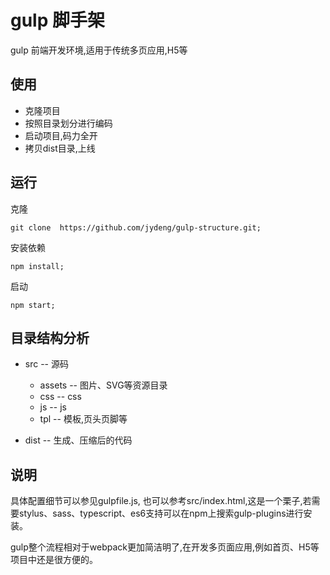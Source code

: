 # gulp 脚手架
gulp 前端开发环境,适用于传统多页应用,H5等

## 使用
- 克隆项目
- 按照目录划分进行编码
- 启动项目,码力全开
- 拷贝dist目录,上线

## 运行

克隆
```
git clone  https://github.com/jydeng/gulp-structure.git;
```

安装依赖
```
npm install; 
```

启动
```
npm start;
```

## 目录结构分析
- src -- 源码
  - assets -- 图片、SVG等资源目录
  - css -- css
  - js  -- js
  - tpl -- 模板,页头页脚等

- dist -- 生成、压缩后的代码

## 说明
具体配置细节可以参见gulpfile.js, 也可以参考src/index.html,这是一个栗子,若需要stylus、sass、typescript、es6支持可以在npm上搜索gulp-plugins进行安装。

gulp整个流程相对于webpack更加简洁明了,在开发多页面应用,例如首页、H5等项目中还是很方便的。
